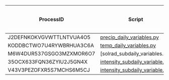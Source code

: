 | ProcessID                | Script                         | Gridpoint batch size | Time for one batch process | Time/gridpoint |
|--------------------------|--------------------------------|----------------------|----------------------------|----------------|
| J2DEFNKOKVGVWTTLNTVUA4O5 | [precip_daily_variables.py]      | 40                   | 17 min                     | 0.43 min       |
| KODDBCTWO7U4RYWBRHUA3C6A | [temp_daily_variables.py]        | 40                   | 11 min                     | 0.27 min       |
| M6W4DUR537GSGO3MZXMOR6O7 | [solrad_subdaily_variables.py]   | 20                   | 26 min                     | 1.30 min       |
| 35OCX633FQN36ZYIU2J5GN4X | [intensity_subdaily_variable.py] | 10                   | 20 min                     | 2.00 min       |
| V43V3PEZOFXR5S7MCHS6M5CJ | [intensity_subdaily_variable.py] | 20                   | 26 min                     | 1.30 min       |

[precip_daily_variables.py]: <https://github.com/ARS-SWRC/Gridded-CLIGEN-Processing/blob/main/precip_daily_variables.py>
[intensity_subdaily_variable.py]:<https://github.com/ARS-SWRC/Gridded-CLIGEN-Processing/blob/main/intensity_subdaily_variable.py>
[temp_daily_variables.py]:<https://github.com/ARS-SWRC/Gridded-CLIGEN-Processing/blob/main/temp_daily_variables.py>
[solrad_daily_variables.py]:<https://github.com/ARS-SWRC/Gridded-CLIGEN-Processing/blob/main/solrad_subdaily_variables.py>
